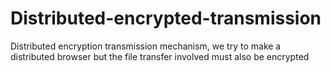 # Distributed-encrypted-transmission<br>
Distributed encryption transmission mechanism, we try to make a distributed browser but the file transfer involved must also be encrypted<br>
